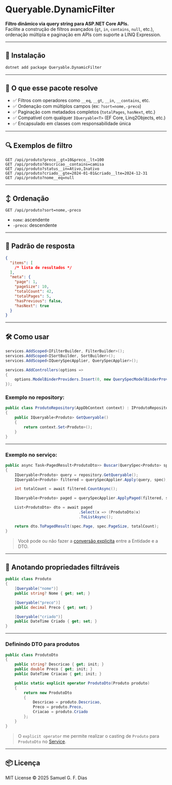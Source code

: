 # Queryable.DynamicFilter

**Filtro dinâmico via query string para ASP.NET Core APIs.**  
Facilite a construção de filtros avançados (`gt`, `in`, `contains`, `null`, etc.), ordenação múltipla e paginação em
APIs com suporte a LINQ Expression.

---

## 🚀 Instalação

```bash
dotnet add package Queryable.DynamicFilter
```

---

## 🧠 O que esse pacote resolve

- ✅ Filtros com operadores como `__eq`, `__gt`, `__in`, `__contains`, etc.
- ✅ Ordenação com múltiplos campos (ex: `?sort=nome,-preco`)
- ✅ Paginação com metadados completos (`totalPages`, `hasNext`, etc.)
- ✅ Compatível com qualquer `IQueryable<T>` (EF Core, Linq2Objects, etc.)
- ✅ Encapsulado em classes com responsabilidade única

---

## 🔍 Exemplos de filtro

```http
GET /api/produto?preco__gt=10&preco__lt=100
GET /api/produto?descricao__contains=camisa
GET /api/produto?status__in=Ativo,Inativo
GET /api/produto?criado__gte=2024-01-01&criado__lte=2024-12-31
GET /api/produto?nome__eq=null
```

---

## ↕️ Ordenação

```http
GET /api/produto?sort=nome,-preco
```

- `nome`: ascendente
- `-preco`: descendente

---

## 📄 Padrão de resposta

```json
{
  "items": [
    /* lista de resultados */
  ],
  "meta": {
    "page": 1,
    "pageSize": 10,
    "totalCount": 42,
    "totalPages": 5,
    "hasPrevious": false,
    "hasNext": true
  }
}
```

---

## 🛠️ Como usar

```csharp
services.AddScoped<IFilterBuilder, FilterBuilder>();
services.AddScoped<ISortBuilder, SortBuilder>();
services.AddScoped<IQuerySpecApplier, QuerySpecApplier>();

services.AddControllers(options =>
{
    options.ModelBinderProviders.Insert(0, new QuerySpecModelBinderProvider());
});
```

### Exemplo no repository:

```csharp
public class ProdutoRepository(AppDbContext context) : IProdutoRepository
{
    public IQueryable<Produto> GetQueryable()
    {
        return context.Set<Produto>();
    }
}
```
---

### Exemplo no serviço:

```csharp
public async Task<PagedResult<ProdutoDto>> Buscar(QuerySpec<Produto> spec)
{
    IQueryable<Produto> query = repository.GetQueryable();
    IQueryable<Produto> filtered = querySpecApplier.Apply(query, spec);

    int totalCount = await filtered.CountAsync();

    IQueryable<Produto> paged = querySpecApplier.ApplyPaged(filtered, spec);

    List<ProdutoDto> dto = await paged
                                .Select(x => (ProdutoDto)x)
                                .ToListAsync();

    return dto.ToPagedResult(spec.Page, spec.PageSize, totalCount);
}
```

> Você pode ou não fazer a [conversão explicita](#definindo-dto-para-produtos) entre a Entidade e a DTO.

---

## 🧩 Anotando propriedades filtráveis

```csharp
public class Produto
{
    [Queryable("nome")]
    public string? Nome { get; set; }

    [Queryable("preco")]
    public decimal Preco { get; set; }

    [Queryable("criado")]
    public DateTime Criado { get; set; }
}
```

---

### Definindo DTO para produtos

```csharp
public class ProdutoDto
{
    public string? Descricao { get; init; }
    public double Preco { get; init; }
    public DateTime Criacao { get; init; }

    public static explicit operator ProdutoDto(Produto produto)
    {
        return new ProdutoDto
        {
            Descricao = produto.Descricao,
            Preco = produto.Preco,
            Criacao = produto.Criado
        };
    }
}
```

> O `explicit operator` me permite realizar o casting de `Produto` para `ProdutoDto` no [Service](#exemplo-no-serviço).

---

## 📦 Licença

MIT License © 2025 Samuel G. F. Dias
